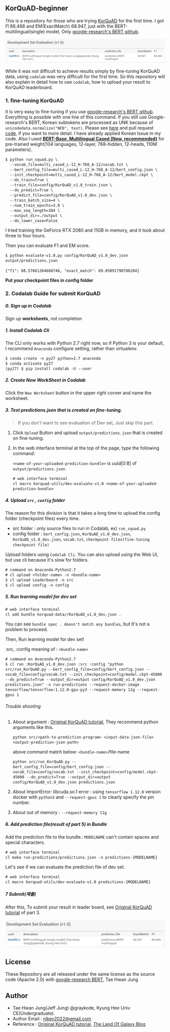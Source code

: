 ## KorQuAD-beginner

This is a repository for those who are trying [KorQuAD](https://korquad.github.io/) for the first time. I got f1 88.468 and EM(ExactMatch) 68.947, just with the BERT-multilingual(single) model, Only [google-research's BERT github](https://github.com/google-research/bert).

![](leaderboard.jpg)

While it was not difficult to achieve results simply by fine-tuning KorQuAD data, using `codalab` was very difficult for the first time. So this repository will also explain in detail how to use `codalab`, how to upload your result to KorQuAD leaderboard.



### 1. fine-tuning KorQuAD

 It is very easy to fine-tuning if you use [google-research's BERT github](https://github.com/google-research/bert). Everything is possible with one line of this command. If you still use Google-research's BERT, Korean subtokens are processed as UNK because of `unicodedata.normalize("NFD", text)`. Please see [here](https://github.com/google-research/bert/pull/228) and pull request [code](https://github.com/google-research/bert/pull/228/commits/c26341272de7c0d22cd65ea58d884323f64b7a92), if you want to more detail. I have already applied Korean Issue in my code. Also I used [**BERT-Base, Multilingual Cased (New, recommended)**](https://storage.googleapis.com/bert_models/2018_11_23/multi_cased_L-12_H-768_A-12.zip) for pre-trained weight(104 languages, 12-layer, 768-hidden, 12-heads, 110M parameters).

```shell
$ python run_squad.py \
  --vocab_file=multi_cased_L-12_H-768_A-12/vocab.txt \
  --bert_config_file=multi_cased_L-12_H-768_A-12/bert_config.json \
  --init_checkpoint=multi_cased_L-12_H-768_A-12/bert_model.ckpt \
  --do_train=True \
  --train_file=config/KorQuAD_v1.0_train.json \
  --do_predict=True \
  --predict_file=config/KorQuAD_v1.0_dev.json \
  --train_batch_size=4 \
  --num_train_epochs=3.0 \
  --max_seq_length=384 \
  --output_dir=./output \
  --do_lower_case=False
```

I tried training the GeForce RTX 2080 and 11GB in memory, and it took about three to four hours.

Then you can evaluate F1 and EM score.

```shell
$ python evaluate-v1.0.py config/KorQuAD_v1.0_dev.json output/predictions.json

{"f1": 88.57661204608746, "exact_match": 69.05091790786284}
```

**Put your checkpoint files in config folder**



### 2. Codalab Guide for submit KorQuAD

##### 0. Sign up in Codalab

Sign up **worksheets**, not completion



##### 1. Install Codalab Cli

The CLI only works with Python 2.7 right now, so if Python 3 is your default, I recommend `Anaconda` configure setting, rather than virtualenv. 

```shell
$ conda create -n py27 python=2.7 anaconda
$ conda activate py27
(py27) $ pip install codalab -U --user
```



##### 2. Create New WorkSheet in Codalab

Click the `New Worksheet` button in the upper right corner and name the worksheet.



##### 3. Test predictions.json that is created on fine-tuning.

> If you don't want to see evaluation of Dev set, Just skip this part.

1. Click `Upload` Button and upload `output/predictions.json` that is created on fine-tuning.

2. In the web interface terminal at the top of the page, type the following command:

   `<name-of-your-uploaded-prediction-bundle>` is uuid[0:8] of `output/predictions.json`.

   ```shell
   # web interface terminal
   cl macro korquad-utils/dev-evaluate-v1.0 <name-of-your-uploaded-prediction-bundle>
   ```

   

##### 4. Upload `src` , `config` folder

The reason for this division is that it takes a long time to upload the config folder (checkpoint files) every time.

- src folder : only source files to run in Codalab, ex) `run_squad.py`
- config folder : `bert_config.json`, `KorQuAD_v1.0_dev.json`,  `KorQuAD_v1.0_dev.json`, `vocab.txt`, `checkpoint files(fine-tuning checkpoint file)`

Upload folders using `Codalab Cli`. You can also upload using the Web UI, but use cli because it's slow for folders.

```shell
# command on Anaconda-Python2.7
# cl upload <folder-name> -n <bundle-name>
$ cl upload Leaderboard -n src
$ cl upload config -n config
```



##### 5. Run learning model for dev set

```shell
# web interface terminal
cl add bundle korquad-data//KorQuAD_v1.0_dev.json .
```

You can see `bundle spec . doesn't match any bundles`, but It's not a problem to proceed.

Then, Run learning model for dev set!

:src, :config meaning of : `<bundle-name>`

```shell
# command on Anaconda-Python2.7
$ cl run :KorQuAD_v1.0_dev.json :src :config "python src/run_KorQuAD.py --bert_config_file=config/bert_config.json --vocab_file=config/vocab.txt --init_checkpoint=config/model.ckpt-45000 --do_predict=True --output_dir=output config/KorQuAD_v1.0_dev.json predictions.json" -n run-predictions --request-docker-image tensorflow/tensorflow:1.12.0-gpu-py3 --request-memory 11g --request-gpus 1
```

###### Trouble shooting

1. About argument : [Original KorQuAD tutorial](https://worksheets.codalab.org/worksheets/0x7b06f2ebd0584748a3a281018e7d19b0/), They recommend python arguments like this.

   ```
   python src/<path-to-prediction-program> <input-data-json-file> <output-prediction-json-path>
   ```

   above command match below: `<bundle-name>`/file-name

   ```
   python src/run_KorQuAD.py --bert_config_file=config/bert_config.json --vocab_file=config/vocab.txt --init_checkpoint=config/model.ckpt-45000 --do_predict=True --output_dir=output config/KorQuAD_v1.0_dev.json predictions.json
   ```

2. About ImportError: libcuda.so.1 error : using `tensorflow 1.12.0` version docker with `python3` and `--request-gpus 1` to clearly specify the pin number.

3. About out of memory : `--request-memory 11g`



##### 6. Add prediction file(result of part 5) in Bundle

Add the prediction file to the bundle.: `MODELNAME` can't contain spaces and special characters.

```shell
# web interface terminal
cl make run-predictions/predictions.json -n predictions-{MODELNAME}
```

Let's see if we can evaluate the prediction file of dev set.

```shell
# web interface terminal
cl macro korquad-utils/dev-evaluate-v1.0 predictions-{MODELNAME}
```



##### 7 Submit(제출)

After this,  To submit your result in leader board, see [Original KorQuAD tutorial](https://worksheets.codalab.org/worksheets/0x7b06f2ebd0584748a3a281018e7d19b0/) of part 3.

![](result.jpg)



## License

These Repository are all released under the same license as the source code (Apache 2.0) with [google-research BERT](https://github.com/google-research/bert), Tae Hwan Jung



## Author

- Tae Hwan Jung(Jeff Jung) @graykode, Kyung Hee Univ CE(Undergraduate).
- Author Email : [nlkey2022@gmail.com](mailto:nlkey2022@gmail.com)
- Reference : [Original KorQuAD tutorial](https://worksheets.codalab.org/worksheets/0x7b06f2ebd0584748a3a281018e7d19b0/), [The Land Of Galaxy Blog](http://mlgalaxy.blogspot.com/2019/02/bert-multilingual-model-korquad-part-2.html#comment-form)
